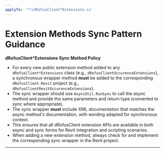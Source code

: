 ```yaml
---
applyTo: '**/dRofusClient*Extensions.cs'
---
```

# Extension Methods Sync Pattern Guidance

**dRofusClient*Extensions Sync Method Policy**

- For every new public extension method added to any `dRofusClient*Extensions` class (e.g., `dRofusClientOccurenceExtensions`), a synchronous wrapper method **must** be added to the corresponding `dRofusClient.Revit` project (e.g., `dRofusClientRevitOccurenceExtensions`).
- The sync wrapper should use `AsyncUtil.RunSync` to call the async method and provide the same parameters and return type (converted to sync where appropriate).
- The sync wrapper **must** include XML documentation that matches the async method's documentation, with wording adapted for synchronous context.
- This ensures that all dRofusClient extension APIs are available in both async and sync forms for Revit integration and scripting scenarios.
- When adding a new extension method, always check for and implement the corresponding sync wrapper in the Revit project.

---
